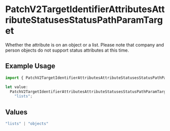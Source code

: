 # PatchV2TargetIdentifierAttributesAttributeStatusesStatusPathParamTarget

Whether the attribute is on an object or a list. Please note that company and person objects do not support status attributes at this time.

## Example Usage

```typescript
import { PatchV2TargetIdentifierAttributesAttributeStatusesStatusPathParamTarget } from "attio-js/models/operations";

let value:
  PatchV2TargetIdentifierAttributesAttributeStatusesStatusPathParamTarget =
    "lists";
```

## Values

```typescript
"lists" | "objects"
```